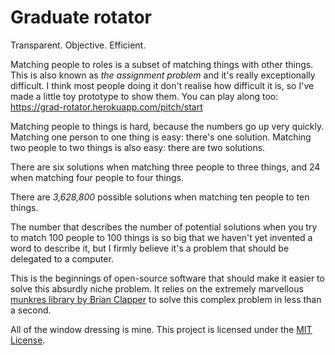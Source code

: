 # Graduate rotator
Transparent. Objective. Efficient.

Matching people to roles is a subset of matching things with other things. This is also 
known as _the assignment problem_ and it's really exceptionally difficult. I think most 
people doing it don't realise how difficult it is, so I've made a little toy prototype to
show them. You can play along too: https://grad-rotator.herokuapp.com/pitch/start

Matching people to things is hard, because the numbers go up very quickly. Matching one 
person to one thing is easy: there's one solution. Matching two people to two things is 
also easy: there are two solutions.

There are six solutions when matching three people to three things, and 24 when matching 
four people to four things.

There are _3,628,800_ possible solutions when matching ten people to ten things.

The number that describes the number of potential solutions when you try to match 100 
people to 100 things is so big that we haven't yet invented a word to describe it, but 
I firmly believe it's a problem that should be delegated to a computer. 

This is the beginnings of open-source software that should make it easier to solve this 
absurdly niche problem. It relies on the extremely marvellous [munkres library by 
Brian Clapper](https://github.com/bmc/munkres) to solve this complex problem in less than
a second.

All of the window dressing is mine. This project is licensed under the [MIT License](LICENSE).

